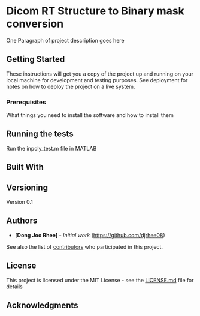 # Dicom RT Structure to Binary mask conversion

One Paragraph of project description goes here

## Getting Started

These instructions will get you a copy of the project up and running on your local machine for development and testing purposes. See deployment for notes on how to deploy the project on a live system.

### Prerequisites

What things you need to install the software and how to install them


## Running the tests

Run the inpoly_test.m file in MATLAB



## Built With



## Versioning

Version 0.1


## Authors

* **[Dong Joo Rhee]** - *Initial work* (https://github.com/djrhee08)

See also the list of [contributors](https://github.com/your/project/contributors) who participated in this project.

## License

This project is licensed under the MIT License - see the [LICENSE.md](LICENSE.md) file for details

## Acknowledgments

